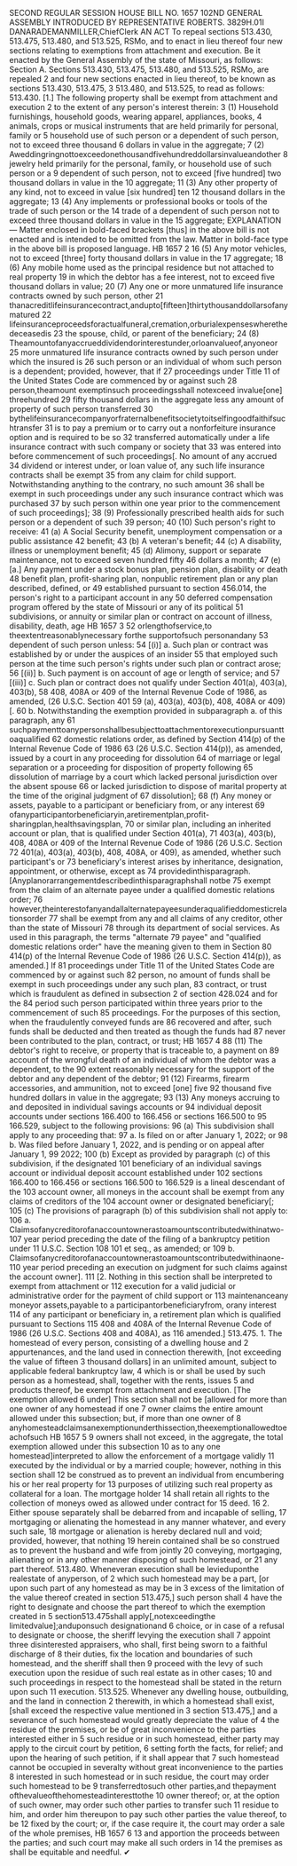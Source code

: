 SECOND REGULAR SESSION
HOUSE BILL NO. 1657
102ND GENERAL ASSEMBLY
INTRODUCED BY REPRESENTATIVE ROBERTS.
3829H.01I DANARADEMANMILLER,ChiefClerk
AN ACT
To repeal sections 513.430, 513.475, 513.480, and 513.525, RSMo, and to enact in lieu
thereof four new sections relating to exemptions from attachment and execution.
Be it enacted by the General Assembly of the state of Missouri, as follows:
Section A. Sections 513.430, 513.475, 513.480, and 513.525, RSMo, are repealed
2 and four new sections enacted in lieu thereof, to be known as sections 513.430, 513.475,
3 513.480, and 513.525, to read as follows:
513.430. [1.] The following property shall be exempt from attachment and execution
2 to the extent of any person's interest therein:
3 (1) Household furnishings, household goods, wearing apparel, appliances, books,
4 animals, crops or musical instruments that are held primarily for personal, family or
5 household use of such person or a dependent of such person, not to exceed three thousand
6 dollars in value in the aggregate;
7 (2) Aweddingringnottoexceedonethousandfivehundreddollarsinvalueandother
8 jewelry held primarily for the personal, family, or household use of such person or a
9 dependent of such person, not to exceed [five hundred] two thousand dollars in value in the
10 aggregate;
11 (3) Any other property of any kind, not to exceed in value [six hundred] ten
12 thousand dollars in the aggregate;
13 (4) Any implements or professional books or tools of the trade of such person or the
14 trade of a dependent of such person not to exceed three thousand dollars in value in the
15 aggregate;
EXPLANATION — Matter enclosed in bold-faced brackets [thus] in the above bill is not enacted and is
intended to be omitted from the law. Matter in bold-face type in the above bill is proposed language.
HB 1657 2
16 (5) Any motor vehicles, not to exceed [three] forty thousand dollars in value in the
17 aggregate;
18 (6) Any mobile home used as the principal residence but not attached to real property
19 in which the debtor has a fee interest, not to exceed five thousand dollars in value;
20 (7) Any one or more unmatured life insurance contracts owned by such person, other
21 thanacreditlifeinsurancecontract,andupto[fifteen]thirtythousanddollarsofanymatured
22 lifeinsuranceproceedsforactualfuneral,cremation,orburialexpenseswherethedeceasedis
23 the spouse, child, or parent of the beneficiary;
24 (8) Theamountofanyaccrueddividendorinterestunder,orloanvalueof,anyoneor
25 more unmatured life insurance contracts owned by such person under which the insured is
26 such person or an individual of whom such person is a dependent; provided, however, that if
27 proceedings under Title 11 of the United States Code are commenced by or against such
28 person,theamount exemptinsuch proceedingsshall notexceed invalue[one] threehundred
29 fifty thousand dollars in the aggregate less any amount of property of such person transferred
30 bythelifeinsurancecompanyorfraternalbenefitsocietytoitselfingoodfaithifsuchtransfer
31 is to pay a premium or to carry out a nonforfeiture insurance option and is required to be so
32 transferred automatically under a life insurance contract with such company or society that
33 was entered into before commencement of such proceedings[. No amount of any accrued
34 dividend or interest under, or loan value of, any such life insurance contracts shall be exempt
35 from any claim for child support. Notwithstanding anything to the contrary, no such amount
36 shall be exempt in such proceedings under any such insurance contract which was purchased
37 by such person within one year prior to the commencement of such proceedings];
38 (9) Professionally prescribed health aids for such person or a dependent of such
39 person;
40 (10) Such person's right to receive:
41 (a) A Social Security benefit, unemployment compensation or a public assistance
42 benefit;
43 (b) A veteran's benefit;
44 (c) A disability, illness or unemployment benefit;
45 (d) Alimony, support or separate maintenance, not to exceed seven hundred fifty
46 dollars a month;
47 (e) [a.] Any payment under a stock bonus plan, pension plan, disability or death
48 benefit plan, profit-sharing plan, nonpublic retirement plan or any plan described, defined, or
49 established pursuant to section 456.014, the person's right to a participant account in any
50 deferred compensation program offered by the state of Missouri or any of its political
51 subdivisions, or annuity or similar plan or contract on account of illness, disability, death, age
HB 1657 3
52 orlengthofservice,to theextentreasonablynecessary forthe supportofsuch personandany
53 dependent of such person unless:
54 [(i)] a. Such plan or contract was established by or under the auspices of an insider
55 that employed such person at the time such person's rights under such plan or contract arose;
56 [(ii)] b. Such payment is on account of age or length of service; and
57 [(iii)] c. Such plan or contract does not qualify under Section 401(a), 403(a), 403(b),
58 408, 408A or 409 of the Internal Revenue Code of 1986, as amended, (26 U.S.C. Section 401
59 (a), 403(a), 403(b), 408, 408A or 409)[.
60 b. Notwithstanding the exemption provided in subparagraph a. of this paragraph, any
61 suchpaymenttoanypersonshallbesubjecttoattachmentorexecutionpursuanttoaqualified
62 domestic relations order, as defined by Section 414(p) of the Internal Revenue Code of 1986
63 (26 U.S.C. Section 414(p)), as amended, issued by a court in any proceeding for dissolution
64 of marriage or legal separation or a proceeding for disposition of property following
65 dissolution of marriage by a court which lacked personal jurisdiction over the absent spouse
66 or lacked jurisdiction to dispose of marital property at the time of the original judgment of
67 dissolution];
68 (f) Any money or assets, payable to a participant or beneficiary from, or any interest
69 ofanyparticipantorbeneficiaryin,aretirementplan,profit-sharingplan,healthsavingsplan,
70 or similar plan, including an inherited account or plan, that is qualified under Section 401(a),
71 403(a), 403(b), 408, 408A or 409 of the Internal Revenue Code of 1986 (26 U.S.C. Section
72 401(a), 403(a), 403(b), 408, 408A, or 409), as amended, whether such participant's or
73 beneficiary's interest arises by inheritance, designation, appointment, or otherwise, except as
74 providedinthisparagraph. [Anyplanorarrangementdescribedinthisparagraphshall notbe
75 exempt from the claim of an alternate payee under a qualified domestic relations order;
76 however,theinterestofanyandallalternatepayeesunderaqualifieddomesticrelationsorder
77 shall be exempt from any and all claims of any creditor, other than the state of Missouri
78 through its department of social services. As used in this paragraph, the terms "alternate
79 payee" and "qualified domestic relations order" have the meaning given to them in Section
80 414(p) of the Internal Revenue Code of 1986 (26 U.S.C. Section 414(p)), as amended.] If
81 proceedings under Title 11 of the United States Code are commenced by or against such
82 person, no amount of funds shall be exempt in such proceedings under any such plan,
83 contract, or trust which is fraudulent as defined in subsection 2 of section 428.024 and for the
84 period such person participated within three years prior to the commencement of such
85 proceedings. For the purposes of this section, when the fraudulently conveyed funds are
86 recovered and after, such funds shall be deducted and then treated as though the funds had
87 never been contributed to the plan, contract, or trust;
HB 1657 4
88 (11) The debtor's right to receive, or property that is traceable to, a payment on
89 account of the wrongful death of an individual of whom the debtor was a dependent, to the
90 extent reasonably necessary for the support of the debtor and any dependent of the debtor;
91 (12) Firearms, firearm accessories, and ammunition, not to exceed [one] five
92 thousand five hundred dollars in value in the aggregate;
93 (13) Any moneys accruing to and deposited in individual savings accounts or
94 individual deposit accounts under sections 166.400 to 166.456 or sections 166.500 to
95 166.529, subject to the following provisions:
96 (a) This subdivision shall apply to any proceeding that:
97 a. Is filed on or after January 1, 2022; or
98 b. Was filed before January 1, 2022, and is pending or on appeal after January 1,
99 2022;
100 (b) Except as provided by paragraph (c) of this subdivision, if the designated
101 beneficiary of an individual savings account or individual deposit account established under
102 sections 166.400 to 166.456 or sections 166.500 to 166.529 is a lineal descendant of the
103 account owner, all moneys in the account shall be exempt from any claims of creditors of the
104 account owner or designated beneficiary[;
105 (c) The provisions of paragraph (b) of this subdivision shall not apply to:
106 a. Claimsofanycreditorofanaccountownerastoamountscontributedwithinatwo-
107 year period preceding the date of the filing of a bankruptcy petition under 11 U.S.C. Section
108 101 et seq., as amended; or
109 b. Claimsofanycreditorofanaccountownerastoamountscontributedwithinaone-
110 year period preceding an execution on judgment for such claims against the account owner].
111 [2. Nothing in this section shall be interpreted to exempt from attachment or
112 execution for a valid judicial or administrative order for the payment of child support or
113 maintenanceany moneyor assets,payable to a participantorbeneficiaryfrom, orany interest
114 of any participant or beneficiary in, a retirement plan which is qualified pursuant to Sections
115 408 and 408A of the Internal Revenue Code of 1986 (26 U.S.C. Sections 408 and 408A), as
116 amended.]
513.475. 1. The homestead of every person, consisting of a dwelling house and
2 appurtenances, and the land used in connection therewith, [not exceeding the value of fifteen
3 thousand dollars] in an unlimited amount, subject to applicable federal bankruptcy law,
4 which is or shall be used by such person as a homestead, shall, together with the rents, issues
5 and products thereof, be exempt from attachment and execution. [The exemption allowed
6 under] This section shall not be [allowed for more than one owner of any homestead if one
7 owner claims the entire amount allowed under this subsection; but, if more than one owner of
8 anyhomesteadclaimsanexemptionunderthissection,theexemptionallowedtoeachofsuch
HB 1657 5
9 owners shall not exceed, in the aggregate, the total exemption allowed under this subsection
10 as to any one homestead]interpreted to allow the enforcement of a mortgage validly
11 executed by the individual or by a married couple; however, nothing in this section shall
12 be construed as to prevent an individual from encumbering his or her real property for
13 purposes of utilizing such real property as collateral for a loan. The mortgage holder
14 shall retain all rights to the collection of moneys owed as allowed under contract for
15 deed.
16 2. Either spouse separately shall be debarred from and incapable of selling,
17 mortgaging or alienating the homestead in any manner whatever, and every such sale,
18 mortgage or alienation is hereby declared null and void; provided, however, that nothing
19 herein contained shall be so construed as to prevent the husband and wife from jointly
20 conveying, mortgaging, alienating or in any other manner disposing of such homestead, or
21 any part thereof.
513.480. Wheneveran execution shall be levieduponthe realestate of anyperson, of
2 which such homestead may be a part, [or upon such part of any homestead as may be in
3 excess of the limitation of the value thereof created in section 513.475,] such person shall
4 have the right to designate and choose the part thereof to which the exemption created in
5 section513.475shall apply[,notexceedingthe limitedvalue];anduponsuch designationand
6 choice, or in case of a refusal to designate or choose, the sheriff levying the execution shall
7 appoint three disinterested appraisers, who shall, first being sworn to a faithful discharge of
8 their duties, fix the location and boundaries of such homestead, and the sheriff shall then
9 proceed with the levy of such execution upon the residue of such real estate as in other cases;
10 and such proceedings in respect to the homestead shall be stated in the return upon such
11 execution.
513.525. Whenever any dwelling house, outbuilding, and the land in connection
2 therewith, in which a homestead shall exist, [shall exceed the respective value mentioned in
3 section 513.475,] and a severance of such homestead would greatly depreciate the value of
4 the residue of the premises, or be of great inconvenience to the parties interested either in
5 such residue or in such homestead, either party may apply to the circuit court by petition,
6 setting forth the facts, for relief; and upon the hearing of such petition, if it shall appear that
7 such homestead cannot be occupied in severalty without great inconvenience to the parties
8 interested in such homestead or in such residue, the court may order such homestead to be
9 transferredtosuch other parties,and thepayment ofthevalueofthehomesteadinteresttothe
10 owner thereof; or, at the option of such owner, may order such other parties to transfer such
11 residue to him, and order him thereupon to pay such other parties the value thereof, to be
12 fixed by the court; or, if the case require it, the court may order a sale of the whole premises,
HB 1657 6
13 and apportion the proceeds between the parties; and such court may make all such orders in
14 the premises as shall be equitable and needful.
✔